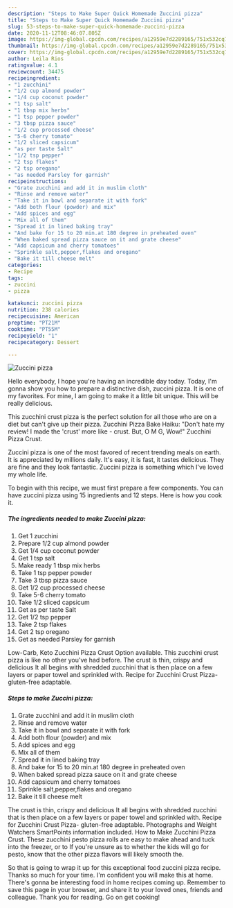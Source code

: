 ```yaml
---
description: "Steps to Make Super Quick Homemade Zuccini pizza"
title: "Steps to Make Super Quick Homemade Zuccini pizza"
slug: 53-steps-to-make-super-quick-homemade-zuccini-pizza
date: 2020-11-12T08:46:07.805Z
image: https://img-global.cpcdn.com/recipes/a12959e7d2289165/751x532cq70/zuccini-pizza-recipe-main-photo.jpg
thumbnail: https://img-global.cpcdn.com/recipes/a12959e7d2289165/751x532cq70/zuccini-pizza-recipe-main-photo.jpg
cover: https://img-global.cpcdn.com/recipes/a12959e7d2289165/751x532cq70/zuccini-pizza-recipe-main-photo.jpg
author: Leila Rios
ratingvalue: 4.1
reviewcount: 34475
recipeingredient:
- "1 zucchini"
- "1/2 cup almond powder"
- "1/4 cup coconut powder"
- "1 tsp salt"
- "1 tbsp mix herbs"
- "1 tsp pepper powder"
- "3 tbsp pizza sauce"
- "1/2 cup processed cheese"
- "5-6 cherry tomato"
- "1/2 sliced capsicum"
- "as per taste Salt"
- "1/2 tsp pepper"
- "2 tsp flakes"
- "2 tsp oregano"
- "as needed Parsley for garnish"
recipeinstructions:
- "Grate zucchini and add it in muslim cloth"
- "Rinse and remove water"
- "Take it in bowl and separate it with fork"
- "Add both flour (powder) and mix"
- "Add spices and egg"
- "Mix all of them"
- "Spread it in lined baking tray"
- "And bake for 15 to 20 min.at 180 degree in preheated oven"
- "When baked spread pizza sauce on it and grate cheese"
- "Add capsicum and cherry tomatoes"
- "Sprinkle salt,pepper,flakes and oregano"
- "Bake it till cheese melt"
categories:
- Recipe
tags:
- zuccini
- pizza

katakunci: zuccini pizza 
nutrition: 238 calories
recipecuisine: American
preptime: "PT21M"
cooktime: "PT55M"
recipeyield: "1"
recipecategory: Dessert

---
```



![Zuccini pizza](https://img-global.cpcdn.com/recipes/a12959e7d2289165/751x532cq70/zuccini-pizza-recipe-main-photo.jpg)

Hello everybody, I hope you're having an incredible day today. Today, I'm gonna show you how to prepare a distinctive dish, zuccini pizza. It is one of my favorites. For mine, I am going to make it a little bit unique. This will be really delicious.

This zucchini crust pizza is the perfect solution for all those who are on a diet but can&#39;t give up their pizza. Zucchini Pizza Bake Haiku: &#34;Don&#39;t hate my review! I made the &#39;crust&#39; more like - crust. But, O M G, Wow!&#34; Zucchini Pizza Crust.

Zuccini pizza is one of the most favored of recent trending meals on earth. It is appreciated by millions daily. It's easy, it is fast, it tastes delicious. They are fine and they look fantastic. Zuccini pizza is something which I've loved my whole life.


To begin with this recipe, we must first prepare a few components. You can have zuccini pizza using 15 ingredients and 12 steps. Here is how you cook it.

<!--inarticleads1-->

##### The ingredients needed to make Zuccini pizza:

1. Get 1 zucchini
1. Prepare 1/2 cup almond powder
1. Get 1/4 cup coconut powder
1. Get 1 tsp salt
1. Make ready 1 tbsp mix herbs
1. Take 1 tsp pepper powder
1. Take 3 tbsp pizza sauce
1. Get 1/2 cup processed cheese
1. Take 5-6 cherry tomato
1. Take 1/2 sliced capsicum
1. Get as per taste Salt
1. Get 1/2 tsp pepper
1. Take 2 tsp flakes
1. Get 2 tsp oregano
1. Get as needed Parsley for garnish


Low-Carb, Keto Zucchini Pizza Crust Option available. This zucchini crust pizza is like no other you&#39;ve had before. The crust is thin, crispy and delicious It all begins with shredded zucchini that is then place on a few layers or paper towel and sprinkled with. Recipe for Zucchini Crust Pizza- gluten-free adaptable. 

<!--inarticleads2-->

##### Steps to make Zuccini pizza:

1. Grate zucchini and add it in muslim cloth
1. Rinse and remove water
1. Take it in bowl and separate it with fork
1. Add both flour (powder) and mix
1. Add spices and egg
1. Mix all of them
1. Spread it in lined baking tray
1. And bake for 15 to 20 min.at 180 degree in preheated oven
1. When baked spread pizza sauce on it and grate cheese
1. Add capsicum and cherry tomatoes
1. Sprinkle salt,pepper,flakes and oregano
1. Bake it till cheese melt


The crust is thin, crispy and delicious It all begins with shredded zucchini that is then place on a few layers or paper towel and sprinkled with. Recipe for Zucchini Crust Pizza- gluten-free adaptable. Photographs and Weight Watchers SmartPoints information included. How to Make Zucchini Pizza Crust. These zucchini pesto pizza rolls are easy to make ahead and tuck into the freezer, or to If you&#39;re unsure as to whether the kids will go for pesto, know that the other pizza flavors will likely smooth the. 

So that is going to wrap it up for this exceptional food zuccini pizza recipe. Thanks so much for your time. I'm confident you will make this at home. There's gonna be interesting food in home recipes coming up. Remember to save this page in your browser, and share it to your loved ones, friends and colleague. Thank you for reading. Go on get cooking!
